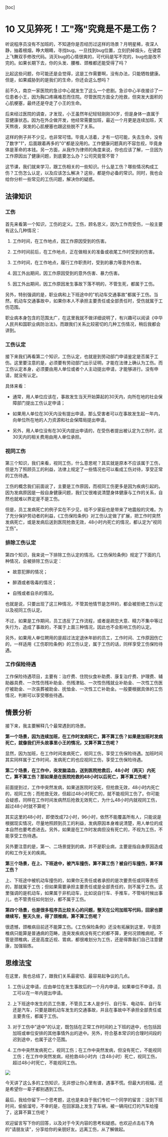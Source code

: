 [toc]
# 10 又见猝死！工"殇"究竟是不是工伤？

听说程序员没有不加班的，不知道你是否经历过这样的场景？月明星稀，夜深人静，抽着根烟，睁大眼睛，寻找bug。一旦找到bug位置，立刻扔掉烟头，在键盘上飞舞双手修改代码。消灭bug的心情很爽的，可代码是写不完的，bug也是改不完的。如果长期下去，你的头发、腰椎、颈椎都还能受得了吗？

比起这些问题，你可能还是会觉得，这是工作需要啊，没有办法，只能牺牲健康。但是，如果威胁到的是我们的生命，你还会这么想吗？

前不久，南京一家医院的急诊中心就发生了这么一个悲剧。急诊中心半夜接诊了一位患者小王，因为胸口疼痛难忍而住院。尽管医院方面全力抢救，但突发大面积的心肌梗塞，最终还是夺走了小王的生命。

后来经过医院的调查，才发现，小王虽然年纪轻轻刚刚30岁，但是身体一直属于亚健康状态。因为在外企做开发，他经常需要加班，最近一个月更是连续加班，天天熬夜，突发的心肌梗塞也跟这些脱不了关系。

这样的例子并不少见，也非常可惜。毕竟人活着，才有一切可能，失去生命，没有了数字"1"，后面跟着再多的"0"都是没用的。工作健康问题真的不容忽视，毕竟身体是革命的本钱。另一方面，从我作为律师的角度来说，你也应该了解，一旦因为工作原因出了健康问题，到底要怎么办？公司究竟管不管？

这节课，我们就来学习，跟工伤相关的一些知识。什么是工伤？哪些情况构成工伤？工伤怎么认定，以及应该怎么解决？这些，都是你必备的常识。同时，我也会给你分析一些常见的工伤问题，解决你的疑惑。

## 法律知识

### 工伤

首先来看第一个知识，工伤的定义。工伤，顾名思义，因为工作而受伤，一般主要有这么几种情况：

1. 工作时间，在工作地点，因工作原因受到的伤害。

2. 工作时间前后，在工作地点，正在做相关的准备或收尾工作时受到的伤害。

3. 工作时间，在工作地点，履行工作职责时，受到的暴力等意外伤害。

4. 因工外出期间，因工作原因受到的意外伤害、暴力伤害。

5. 因工外出期间，因工作原因发生事故下落不明的，不管生死，都属于工伤。

另外，特别强调的是，职业病和上下班途中的"机动车交通事故"都属于工伤。当然，机动车交通事故中，如果你本人不承担主要责任或全部责任时，受伤就属于工伤范围。

职业病本身包含的范围太广，在这里我就不做详细说明了，有兴趣可以阅读《中华人民共和国职业病防治法》。而跟我们关系比较密切的几种工伤情况，稍后我都会讲到。

### 工伤认定

接下来我们再看第二个知识，工伤认定，也就是到劳动部门申请鉴定是否属于工伤。这里要注意的是，必须要有劳动部门出示证明，才能在法律上确认为工伤。而工伤认定本身，必须要由用人单位或者个人主动提出申请，才能够进行。没有申请，就没有认定。

具体来看：

* 通常，用人单位应该在，事故发生当天开始算起的30天内，向所在地的社会保障部门提出工伤认定申请；

* 如果用人单位在30天内没有提出申请，那么受害者可以在事故发生起一年内，向单位所在地的人力资源和社会保障局提出申请。

* 另外，用人单位没有在30天内提出申请的，在受伤者提出被认定为工伤时，这30天内的相关费用由用人单位承担。

### 视同工伤

第三个知识，我们来看，视同工伤，什么意思呢？其实就是原本不应该属于工伤，但是为了照顾员工的利益，法律上规定了一些情况也可以看成工伤对待，享受正常的工伤待遇。

工伤的概念我们前面说了，主要是工作原因，而视同工伤更多是因为疾病引起的。因为发病原因是一般自身健康问题，我们又很难说清楚身体健康与工作的关系，自然也就难以界定是不是工伤。

但是，员工发病死亡的例子实在不少见，给不少家庭也是带来了地震般的灾难。为了充分保护劳动者的利益，《工伤保险条例》对工伤认定做了扩展，把工作时突然发病死亡，或是发病后送到医院抢救无效，48小时内死亡的情况，都认定为"视同工伤"。

### 排除工伤认定

第四个知识，我来说一下排除工伤认定的情况。《工伤保险条例》规定了下面的几种情况，会被排除工伤认定：

* 故意犯罪的情况；

* 醉酒或者吸毒的情况；

* 自残或者自杀的情况。

也就是说，只要出现了这三种情况，不管其他情节是怎样的，都会被拒绝工伤认定以及视同工伤认定。

不过，如果是工作期间，员工违反了工作流程，或者是疏忽大意、精力不集中等过失行为，造成了事故的，不属于上面三种情况，因此也不会影响工伤的认定。

另外，如果用人单位聘用的是超过法定退休年龄的员工，工作时间、工作原因伤亡的，一样适用《工伤职险条例》的工伤认定，属于工伤的话，同样享受工伤保险待遇。

### 工作保险待遇

工作保险待遇项目，主要有：治疗费、住院伙食补助费、康复治疗费、护理费、辅助器具费、一次性伤残补助金、伤残津贴、一次性伤残就业补助金、一次性工伤医疗被助金、一次丧葬被助金、抚恤金、一次性工亡补助金。一般要根据具体的工伤情况，判断可以享受哪些待遇。

## 情景分析

接下来，我主要解释几个最常遇到的场景。

**第一个场景，因为连续加班，在工作时发病死亡，算不算工伤？如果是加班时发病死亡，就像我们开头故事里小王的情况，又算不算工伤呢？**

显然，因为加班，在工作时间发病死亡，视同工伤，享受工伤保险待遇。加班时间其实同样属于工作时间，发病死亡的也应视同工伤，享受工伤保险待遇。

**第二个场景，在工作中，突发脑溢血，送到医院抢救后，48小时（两天）内死亡，算不算工伤？那如果是在医院抢救的48小时以后死亡，算不算工伤呢？**

前面提到过，工作中突然发病，如果送医院时没死，但抢救无效，48小时内死亡的，视同工伤；而抢救无效，但超过48小时死亡的，就不能视同工伤了。你可能会疑惑，同样在工作时间发病然后抢救无效死亡，为什么48小时内就视同工伤，超过48小时就不算呢？

其实这里的48小时，即使改成72小时，96小时，依然不能覆盖所有人，只能说是根据现实情况，尽量地照顾到员工的利益，发病原因本身难说清楚，用人单位的成本自然也要考虑进去。另外，如果是在工作时发病但没有死亡的，不视为工伤，不能享受工伤待遇。

另外要注意的是，第一、二场景提到的病，并不是职业病，主要是指自身原因造成的和工作无关的疾病。

**第三个场景，在上、下班途中，被汽车撞伤，算不算工伤？被自行车撞伤，算不算工伤？**

上、下班途中被机动车撞伤的，如果你无责任或者承担的是次要责任或同等责任的，那就属于工伤；但如果需要承担主要责任或是全部责任的，则不属于工伤。这里强调的是机动车，如果属于非机动车，比如说自行车、手推车，不管啥时候出事儿，也不管责任如何划分，都不属于工伤。

**第四个场景，也是很多程序员比较关心的问题，整天在公司加班写代码，回家也要继续写，整天久坐，得了颈椎病，算不算工伤呢？**

很遗憾，颈椎病目前还不能算工伤。《工伤保险条例》还没有拓展到这里，毕竟颈椎病只能算是普通病的范畴，连突发疾病没有死亡的都不算，更何况颈椎病呢。不管是颈椎病，还是高度近视、胃病，都很难划分为工伤，还是得靠我们自己注意健康，加强锻炼。

## 思维法宝

在这里，我也总结了，跟我们关系最密切、最容易起争议的几点。

1. 工伤认定申请，应由单位在发生事故后的一个月内申请，如果单位不申请，员工可以在一年内提出申请。

2. 上下班途中发生的员工伤害，不管员工本人是步行、自行车、电动车、自行车还是汽车，只要是跟机动车发生的交通事故，并且在事故中不承担全部责任或主要责任，都属于工伤。

3. 对于工伤中"途中"的认定，既包括在正常工作时间的上下班的途中，也包括因加班或单位安排的其他事情外出的途中。另外，符合基本常识的合理时间段的迟到途中，也属于这个范围。

4. 工作中突然发病死亡，视同工伤；在工作中突然发病，但没有死亡，不能视同工伤；在工作中突然发病，经抢救48小时内（含48小时）死亡，视同工伤，超过48小时死亡，不能视同工伤。

![](assets/e38b8d5c670aa3b405807a3ade83c219.jpg)

今天讲了这么多的工伤知识，无非想让你心里有谱，遇事不慌。但最大的祝福，还是希望你一辈子都别遇到工伤。

最后，我给你留下一个思考题，这也是来自于我们专栏一个同学的留言：没到下班时间，偷偷溜号，不幸的是，在回家路上发生了车祸，被一辆闯红灯的汽车给撞了，这算不算工伤呢？

欢迎留言写下你的回答，以及对于今天内容的思考和疑惑。也欢迎点击右下角的"请朋友读"，分享给你的亲朋好友。远离工伤，从了解做起。  
